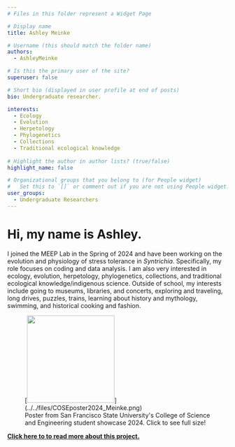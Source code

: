 ```yaml
---
# Files in this folder represent a Widget Page

# Display name
title: Ashley Meinke

# Username (this should match the folder name)
authors:
  - AshleyMeinke

# Is this the primary user of the site?
superuser: false

# Short bio (displayed in user profile at end of posts)
bio: Undergraduate researcher. 

interests:
  - Ecology
  - Evolution
  - Herpetology
  - Phylogenetics
  - Collections
  - Traditional ecological knowledge
      
# Highlight the author in author lists? (true/false)
highlight_name: false

# Organizational groups that you belong to (for People widget)
#   Set this to `[]` or comment out if you are not using People widget.
user_groups:
  - Undergraduate Researchers
---
```


# Hi, my name is Ashley. 

I joined the MEEP Lab in the Spring of 2024 and have been working on the evolution and physiology of stress tolerance in *Syntrichia*. 
Specifically, my role focuses on coding and data analysis. 
I am also very interested in ecology, evolution, herpetology, phylogenetics, collections, and traditional ecological knowledge/indigenous science. 
Outside of school, my interests include going to museums, libraries, and concerts, exploring and traveling, long drives, puzzles, trains, learning about history and mythology, swimming, and historical cooking and fashion.

<figure>
  [<img src="../../files/COSEposter2024_Meinke.png" width="200">](../../files/COSEposter2024_Meinke.png)
  <figcaption>Poster from San Francisco State University's College of Science and Engineering student showcase 2024. Click to see full size!
</figcaption>
</figure>

[**Click here to to read more about this project.**](../../post/2024-05-03-cose2024/)



